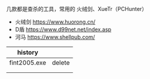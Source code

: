 几款都是查杀的工具，常用的 火绒剑、XueTr（PCHunter）

- 火绒剑 https://www.huorong.cn/ 
- D盾 https://www.d99net.net/index.asp
- 河马 https://www.shellpub.com/



| history      |        |
| ------------ | ------ |
| fint2005.exe | delete |
|              |        |
|              |        |



